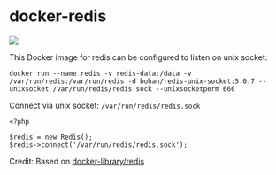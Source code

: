 # docker-redis

[![](https://images.microbadger.com/badges/image/bohan/redis-unix-socket:5.0.7.svg)](https://hub.docker.com/r/bohan/redis-unix-socket)

This Docker image for redis can be configured to listen on unix socket:

    docker run --name redis -v redis-data:/data -v /var/run/redis:/var/run/redis -d bohan/redis-unix-socket:5.0.7 --unixsocket /var/run/redis/redis.sock --unixsocketperm 666
    
Connect via unix socket: `/var/run/redis/redis.sock`

    <?php
    
    $redis = new Redis();
    $redis->connect('/var/run/redis/redis.sock');


Credit: Based on [docker-library/redis](https://hub.docker.com/_/redis)
